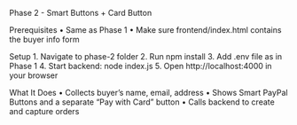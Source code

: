 Phase 2 - Smart Buttons + Card Button

Prerequisites
	•	Same as Phase 1
	•	Make sure frontend/index.html contains the buyer info form

Setup
	1.	Navigate to phase-2 folder
	2.	Run npm install
	3.	Add .env file as in Phase 1
	4.	Start backend: node index.js
	5.	Open http://localhost:4000 in your browser

What It Does
	•	Collects buyer’s name, email, address
	•	Shows Smart PayPal Buttons and a separate “Pay with Card” button
	•	Calls backend to create and capture orders
